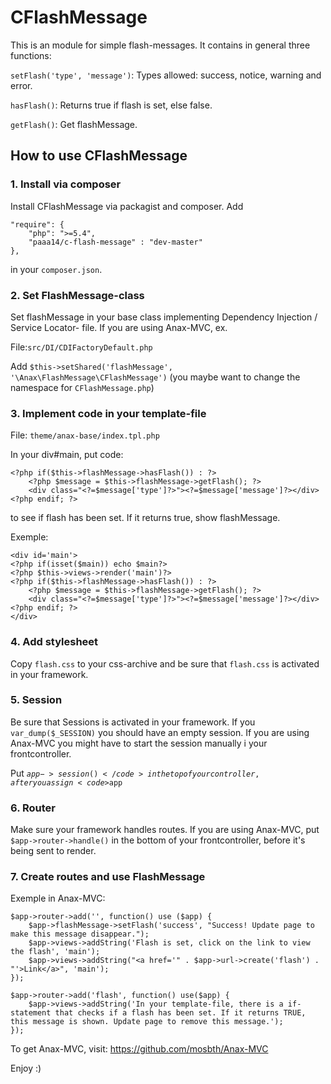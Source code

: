 # CFlashMessage

This is an module for simple flash-messages. It contains in general three functions:

<code>setFlash('type', 'message')</code>: Types allowed: success, notice, warning and error.

<code>hasFlash()</code>: Returns true if flash is set, else false.

<code>getFlash()</code>: Get flashMessage.

## How to use CFlashMessage

### 1. Install via composer
Install CFlashMessage via packagist and composer. Add

    "require": {
        "php": ">=5.4",
        "paaa14/c-flash-message" : "dev-master"
    },
    
in your <code>composer.json</code>.

### 2. Set FlashMessage-class

Set flashMessage in your base class implementing Dependency Injection / Service Locator- file. If you are using Anax-MVC, ex.

File:<code>src/DI/CDIFactoryDefault.php</code>

Add <code>$this->setShared('flashMessage', '\Anax\FlashMessage\CFlashMessage')</code> (you maybe want to change the namespace for <code>CFlashMessage.php</code>)

### 3. Implement code in your template-file

File: <code>theme/anax-base/index.tpl.php</code>

In your div#main, put code:

    <?php if($this->flashMessage->hasFlash()) : ?> 
        <?php $message = $this->flashMessage->getFlash(); ?>
        <div class="<?=$message['type']?>"><?=$message['message']?></div>
    <?php endif; ?>
    
to see if flash has been set. If it returns true, show flashMessage.

Exemple:

    <div id='main'>
    <?php if(isset($main)) echo $main?>
    <?php $this->views->render('main')?>
    <?php if($this->flashMessage->hasFlash()) : ?> 
        <?php $message = $this->flashMessage->getFlash(); ?>
        <div class="<?=$message['type']?>"><?=$message['message']?></div>
    <?php endif; ?>
    </div>

### 4. Add stylesheet
Copy <code>flash.css</code> to your css-archive and be sure that <code>flash.css</code> is activated in your framework.

### 5. Session
Be sure that Sessions is activated in your framework. If you <code>var_dump($_SESSION)</code> you should have an empty session. If you are using Anax-MVC you 
might have to start the session manually i your frontcontroller.

Put <code>$app->session()</code> in the top of your controller, after you assign <code>$app</code>

### 6. Router
Make sure your framework handles routes. If you are using Anax-MVC, put <code>$app->router->handle()</code> in the bottom of your frontcontroller, before it's being sent to render.

### 7. Create routes and use FlashMessage

Exemple in Anax-MVC:

    $app->router->add('', function() use ($app) {
        $app->flashMessage->setFlash('success', "Success! Update page to make this message disappear.");
        $app->views->addString('Flash is set, click on the link to view the flash', 'main');  
        $app->views->addString("<a href='" . $app->url->create('flash') . "'>Link</a>", 'main');
    });

    $app->router->add('flash', function() use($app) {
        $app->views->addString('In your template-file, there is a if-statement that checks if a flash has been set. If it returns TRUE, this message is shown. Update page to remove this message.');
    });
    

To get Anax-MVC, visit: https://github.com/mosbth/Anax-MVC

Enjoy :)

